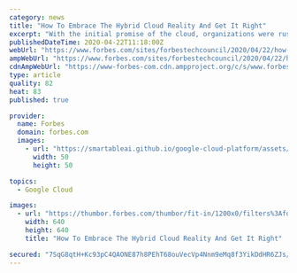 ```yaml
---
category: news
title: "How To Embrace The Hybrid Cloud Reality And Get It Right"
excerpt: "With the initial promise of the cloud, organizations were rushing to implement “the next great thing” — but many failed to successfully put a hybrid strategy in place. Are you one of those organizations?"
publishedDateTime: 2020-04-22T11:18:00Z
webUrl: "https://www.forbes.com/sites/forbestechcouncil/2020/04/22/how-to-embrace-the-hybrid-cloud-reality-and-get-it-right/"
ampWebUrl: "https://www.forbes.com/sites/forbestechcouncil/2020/04/22/how-to-embrace-the-hybrid-cloud-reality-and-get-it-right/amp/"
cdnAmpWebUrl: "https://www-forbes-com.cdn.ampproject.org/c/s/www.forbes.com/sites/forbestechcouncil/2020/04/22/how-to-embrace-the-hybrid-cloud-reality-and-get-it-right/amp/"
type: article
quality: 82
heat: 83
published: true

provider:
  name: Forbes
  domain: forbes.com
  images:
    - url: "https://smartableai.github.io/google-cloud-platform/assets/images/organizations/forbes.com-50x50.jpg"
      width: 50
      height: 50

topics:
  - Google Cloud

images:
  - url: "https://thumbor.forbes.com/thumbor/fit-in/1200x0/filters%3Aformat%28jpg%29/https%3A%2F%2Fblogs-images.forbes.com%2Fforbestechcouncil%2Ffiles%2F2020%2F04%2Fa-33-1.jpg"
    width: 640
    height: 640
    title: "How To Embrace The Hybrid Cloud Reality And Get It Right"

secured: "7SqG8qtH+Kc93pC4QAONE87h8PEhT68ouVecVp4Nnm9eMq8f3YikDdHR6ZJs/nf7syo9UtAW72+q072+DwBW0+Uz/tHI5Huiksb7KkAA3MrR+l71UPzcvEzXVFx5eb6FnjFe1ekSzNZ5R64Xg2ghZ7NK2J7ItY90UTYzTkD1ZYujadRT2IISTlaUACAwi398ibvVUuCSTRKyS6mWQN+5ZbnX0IwMXvNigHeh1L1iKLzoce1cAjTZef9xTV0dWEZVNCl/phqy7jVZVK/VNGSWkyDE/ZxSjVaQLWFOrKmVMDhN+pbFu71Ramkx9SUrhGqGFbyxl0ngX5oQ0Pr2DjkaTVco+OWJEWv1kFlUVBnXEYmcT/RDLlfYi//qxszSxiG8Li6CAJCzJtHQGNMGtg6oLPI/t9dPDAgzUC/EnTKbZ7dx+E8tXIpDX9VwAzz/U3IHCiY76bUBbvJM15hxT2+NkRH61c/4Wfb4GDT7GInNy6Q=;Ke4HUWW7EWXxGTc8TeY4Lw=="
---
```


